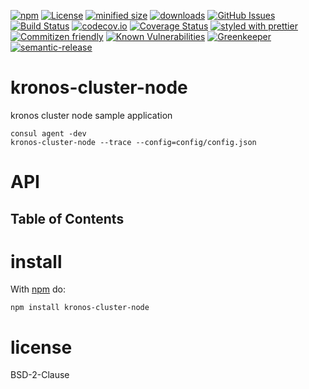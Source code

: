 [![npm](https://img.shields.io/npm/v/kronos-cluster-node.svg)](https://www.npmjs.com/package/kronos-cluster-node)
[![License](https://img.shields.io/badge/License-BSD%203--Clause-blue.svg)](https://opensource.org/licenses/BSD-3-Clause)
[![minified size](https://badgen.net/bundlephobia/min/kronos-cluster-node)](https://bundlephobia.com/result?p=kronos-cluster-node)
[![downloads](http://img.shields.io/npm/dm/kronos-cluster-node.svg?style=flat-square)](https://npmjs.org/package/kronos-cluster-node)
[![GitHub Issues](https://img.shields.io/github/issues/Kronos-Integration/kronos-cluster-node.svg?style=flat-square)](https://github.com/Kronos-Integration/kronos-cluster-node/issues)
[![Build Status](https://secure.travis-ci.org/Kronos-Integration/kronos-cluster-node.png)](http://travis-ci.org/Kronos-Integration/kronos-cluster-node)
[![codecov.io](http://codecov.io/github/Kronos-Integration/kronos-cluster-node/coverage.svg?branch=master)](http://codecov.io/github/Kronos-Integration/kronos-cluster-node?branch=master)
[![Coverage Status](https://coveralls.io/repos/Kronos-Integration/kronos-cluster-node/badge.svg)](https://coveralls.io/r/Kronos-Integration/kronos-cluster-node)
[![styled with prettier](https://img.shields.io/badge/styled_with-prettier-ff69b4.svg)](https://github.com/prettier/prettier)
[![Commitizen friendly](https://img.shields.io/badge/commitizen-friendly-brightgreen.svg)](http://commitizen.github.io/cz-cli/)
[![Known Vulnerabilities](https://snyk.io/test/github/Kronos-Integration/kronos-cluster-node/badge.svg)](https://snyk.io/test/github/Kronos-Integration/kronos-cluster-node)
[![Greenkeeper](https://badges.greenkeeper.io/Kronos-Integration/kronos-cluster-node.svg)](https://greenkeeper.io/)
[![semantic-release](https://img.shields.io/badge/%20%20%F0%9F%93%A6%F0%9F%9A%80-semantic--release-e10079.svg)](https://github.com/Kronos-Integration/kronos-cluster-node)

# kronos-cluster-node

kronos cluster node sample application

```shell
consul agent -dev
kronos-cluster-node --trace --config=config/config.json
```

# API

<!-- Generated by documentation.js. Update this documentation by updating the source code. -->

## Table of Contents

# install

With [npm](http://npmjs.org) do:

```shell
npm install kronos-cluster-node
```

# license

BSD-2-Clause
